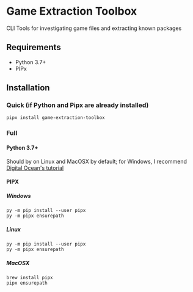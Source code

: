 # Game Extraction Toolbox

CLI Tools for investigating game files and extracting known packages

## Requirements
- Python 3.7+
- PIPx

## Installation
### Quick (if Python and Pipx are already installed)
```
pipx install game-extraction-toolbox
```

### Full
#### Python 3.7+
Should by on Linux and MacOSX by default; for Windows, I recommend [Digital Ocean's tutorial](https://www.digitalocean.com/community/tutorials/install-python-windows-10)

#### PIPX

##### Windows
```
py -m pip install --user pipx
py -m pipx ensurepath
```

##### Linux
```
py -m pip install --user pipx
py -m pipx ensurepath
```

##### MacOSX
```
brew install pipx
pipx ensurepath
```
